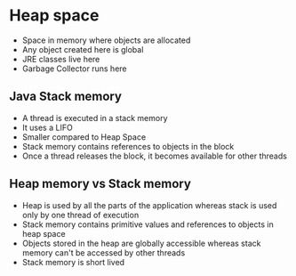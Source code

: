 # Heap space

- Space in memory where objects are allocated
- Any object created here is global
- JRE classes live here
- Garbage Collector runs here

## Java Stack memory

- A thread is executed in a stack memory
- It uses a LIFO
- Smaller compared to Heap Space
- Stack memory contains references to objects in the block
- Once a thread releases the block, it becomes available for other threads

## Heap memory vs Stack memory

- Heap is used by all the parts of the application whereas stack is used only by one thread of execution
- Stack memory contains primitive values and references to objects in heap space
- Objects stored in the heap are globally accessible whereas stack memory can't be accessed by other threads
- Stack memory is short lived
